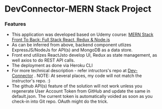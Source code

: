 # DevConnector-MERN Stack Project

### Features

- This application was developed based on Udemy course: [MERN Stack Front To Back: Full Stack React, Redux & Node.js](https://www.udemy.com/course/mern-stack-front-to-back/ "Mern-Stack-Front-To-Back")
- As can be inferred from above, backend component utlizes ExpressJS/NodeJs for API(s) and MongoDB as a data store.
- Front end utilizes ReactJsto develop UI, Redux as state management,  as well axios to do REST API calls.
- The deployment as done via Heroku CLI
- For more technical description - refer intructors's repo at [Dev-Connector](https://github.com/bradtraversy/devconnector_2.0) . NOTE: At several places, my code will not match the instructor's repo. :)
- The github API(s) feature of the solution will not work unless you regenerate User Account Token from GitHub and update the same in default.json. The current token is automatically voided as soon as you check-in into Git repo. OAuth might do the trick.
